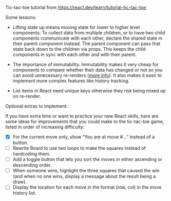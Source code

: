 Tic-tac-toe tutorial from https://react.dev/learn/tutorial-tic-tac-toe


Some lessons:

- Lifting state up means moving state for lower to higher level components: To collect data from multiple children, or to have two child components communicate with each other, declare the shared state in their parent component instead. The parent component can pass that state back down to the children via props. This keeps the child components in sync with each other and with their parent.

- The importance of immutability. Immutability makes it very cheap for components to compare whether their data has changed or not so you can avoid unnecessary re-renders ([more info](https://react.dev/reference/react/memo#usage)). It also makes it easir to implement more complex features like history tracking.

- List items in React need unique keys otherwise they risk being mixed up on re-render.


Optional extras to implement:

If you have extra time or want to practice your new React skills, here are some ideas for improvements that you could make to the tic-tac-toe game, listed in order of increasing difficulty:

- [x] For the current move only, show “You are at move #…” instead of a button.
- [ ] Rewrite Board to use two loops to make the squares instead of hardcoding them.
- [ ] Add a toggle button that lets you sort the moves in either ascending or descending order.
- [ ] When someone wins, highlight the three squares that caused the win (and when no one wins,  display a message about the result being a draw).
- [ ] Display the location for each move in the format (row, col) in the move history list.